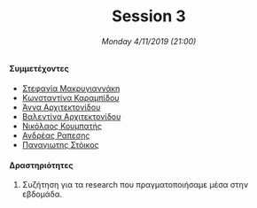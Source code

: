 <h1 align="center">Session 3</h13>
<h6 align="center">Monday 4/11/2019 (21:00)</h6>

#### Συμμετέχοντες
* [Στεφανία Μακρυγιαννάκη](https://github.com/stefaniamak)
* [Κωνσταντίνα Καραμπίδου](https://github.com/KonstantinaK98)
* [Άννα Αρχιτεκτονίδου](https://github.com/Anna-ar)
* [Βαλεντίνα Αρχιτεκτονίδου](https://github.com/Valentina-ar)
* [Νικόλαος Κουμπατής](https://github.com/Lycaonas)
* [Ανδρέας Ραπεσης](https://github.com/outergaze)
* [Παναγιωτης Στόικος](https://github.com/Stoy-atd)

#### Δραστηριότητες
1. Συζήτηση για τα research που πραγματοποιήσαμε μέσα στην εβδομάδα.
